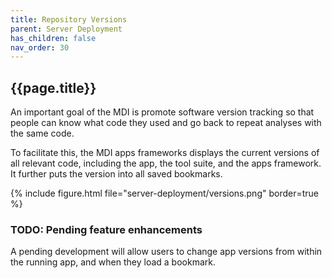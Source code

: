 ```yaml
---
title: Repository Versions
parent: Server Deployment
has_children: false
nav_order: 30
---
```


## {{page.title}}

An important goal of the MDI is promote software version
tracking so that people can know what code they
used and go back to repeat analyses with the same code.

To facilitate this, the MDI apps frameworks
displays the current versions of all relevant code,
including the app, the tool suite, and the apps framework.
It further puts the version into all saved bookmarks.

{% include figure.html file="server-deployment/versions.png" border=true %}

### TODO: Pending feature enhancements

A pending development will allow users to change
app versions from within the running app, and
when they load a bookmark.
